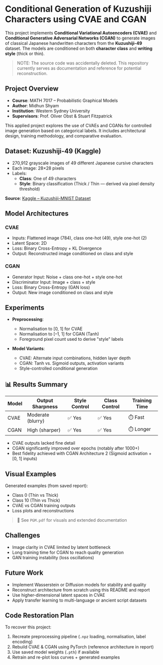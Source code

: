 # Conditional Generation of Kuzushiji Characters using CVAE and CGAN

This project implements **Conditional Variational Autoencoders (CVAE)** and **Conditional Generative Adversarial Networks (CGAN)** to generate images of classical Japanese handwritten characters from the **Kuzushiji-49** dataset. The models are conditioned on both **character class** and **writing style** (thick or thin).

> NOTE: The source code was accidentally deleted. This repository currently serves as documentation and reference for potential reconstruction.

## Project Overview

- **Course**: MATH 7017 – Probabilistic Graphical Models  
- **Author**: Midhun Shyam  
- **Institution**: Western Sydney University  
- **Supervisors**: Prof. Oliver Obst & Stuart Fitzpatrick

This applied project explores the use of CVAEs and CGANs for controlled image generation based on categorical labels. It includes architectural design, training methodology, and comparative evaluation.


## Dataset: Kuzushiji-49 (Kaggle)

- 270,912 grayscale images of 49 different Japanese cursive characters  
- Each image: 28×28 pixels  
- Labels:
  - **Class**: One of 49 characters
  - **Style**: Binary classification (Thick / Thin — derived via pixel density threshold)

**Source**: [Kaggle – Kuzushiji-MNIST Dataset](https://www.kaggle.com/datasets/rois-codh/kuzushiji)



##  Model Architectures

### CVAE

- Inputs: Flattened image (784), class one-hot (49), style one-hot (2)
- Latent Space: 2D
- Loss: Binary Cross-Entropy + KL Divergence
- Output: Reconstructed image conditioned on class and style

### CGAN

- Generator Input: Noise + class one-hot + style one-hot  
- Discriminator Input: Image + class + style  
- Loss: Binary Cross-Entropy (GAN loss)  
- Output: New image conditioned on class and style



## Experiments

- **Preprocessing**:
  - Normalisation to [0, 1] for CVAE
  - Normalisation to [–1, 1] for CGAN (Tanh)
  - Foreground pixel count used to derive "style" labels

- **Model Variants**:
  - CVAE: Alternate input combinations, hidden layer depth
  - CGAN: Tanh vs. Sigmoid outputs, activation variants
  - Style-controlled conditional generation

## 📊 Results Summary

| Model | Output Sharpness | Style Control | Class Control | Training Time |
|-------|------------------|---------------|----------------|----------------|
| CVAE  | Moderate (blurry) | ✅ Yes        | ✅ Yes         | ⏱️ Fast        |
| CGAN  | High (sharper)   | ✅ Yes        | ✅ Yes         | ⏱️ Longer      |

- CVAE outputs lacked fine detail
- CGAN significantly improved over epochs (notably after 1000+)
- Best fidelity achieved with CGAN Architecture 2 (Sigmoid activation + [0, 1] inputs)


## Visual Examples

Generated examples (from saved report):

- Class 0 (Thin vs Thick)
- Class 10 (Thin vs Thick)
- CVAE vs CGAN training outputs
- Loss plots and reconstructions

> 📄 See `PGM.pdf` for visuals and extended documentation


## Challenges

- Image clarity in CVAE limited by latent bottleneck  
- Long training time for CGAN to reach quality generation  
- GAN training instability (loss oscillations)  


## Future Work

- Implement Wasserstein or Diffusion models for stability and quality  
- Reconstruct architecture from scratch using this README and report  
- Use higher-dimensional latent spaces in CVAE  
- Apply transfer learning to multi-language or ancient script datasets  


## Code Restoration Plan

To recover this project:

1. Recreate preprocessing pipeline (`.npz` loading, normalisation, label encoding)
2. Rebuild CVAE & CGAN using PyTorch (reference architecture in report)
3. Use saved model weights (`.pth`) if available
4. Retrain and re-plot loss curves + generated examples
